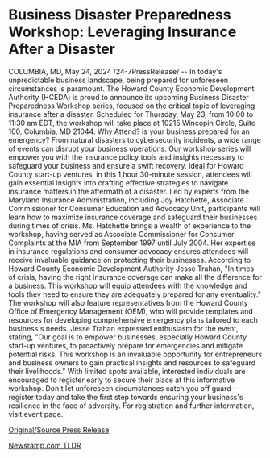 # Business Disaster Preparedness Workshop: Leveraging Insurance After a Disaster

COLUMBIA, MD, May 24, 2024 /24-7PressRelease/ -- In today's unpredictable business landscape, being prepared for unforeseen circumstances is paramount. The Howard County Economic Development Authority (HCEDA) is proud to announce its upcoming Business Disaster Preparedness Workshop series, focused on the critical topic of leveraging insurance after a disaster.   Scheduled for Thursday, May 23, from 10:00 to 11:30 am EDT, the workshop will take place at 10215 Wincopin Circle, Suite 100, Columbia, MD 21044.  Why Attend? Is your business prepared for an emergency? From natural disasters to cybersecurity incidents, a wide range of events can disrupt your business operations. Our workshop series will empower you with the insurance policy tools and insights necessary to safeguard your business and ensure a swift recovery.  Ideal for Howard County start-up ventures, in this 1 hour 30-minute session, attendees will gain essential insights into crafting effective strategies to navigate insurance matters in the aftermath of a disaster. Led by experts from the Maryland Insurance Administration, including Joy Hatchette, Associate Commissioner for Consumer Education and Advocacy Unit, participants will learn how to maximize insurance coverage and safeguard their businesses during times of crisis.  Ms. Hatchette brings a wealth of experience to the workshop, having served as Associate Commissioner for Consumer Complaints at the MIA from September 1997 until July 2004. Her expertise in insurance regulations and consumer advocacy ensures attendees will receive invaluable guidance on protecting their businesses.  According to Howard County Economic Development Authority Jesse Trahan, "In times of crisis, having the right insurance coverage can make all the difference for a business. This workshop will equip attendees with the knowledge and tools they need to ensure they are adequately prepared for any eventuality."  The workshop will also feature representatives from the Howard County Office of Emergency Management (OEM), who will provide templates and resources for developing comprehensive emergency plans tailored to each business's needs.  Jesse Trahan expressed enthusiasm for the event, stating, "Our goal is to empower businesses, especially Howard County start-up ventures, to proactively prepare for emergencies and mitigate potential risks. This workshop is an invaluable opportunity for entrepreneurs and business owners to gain practical insights and resources to safeguard their livelihoods."  With limited spots available, interested individuals are encouraged to register early to secure their place at this informative workshop. Don't let unforeseen circumstances catch you off guard – register today and take the first step towards ensuring your business's resilience in the face of adversity.  For registration and further information, visit event page. 

[Original/Source Press Release](https://www.24-7pressrelease.com/press-release/511137/business-disaster-preparedness-workshop-leveraging-insurance-after-a-disaster) 

[Newsramp.com TLDR](https://newsramp.com/None) 